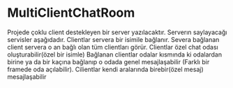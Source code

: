 # MultiClientChatRoom
Projede çoklu client destekleyen bir server yazılacaktır. Serverın saylayacağı servisler aşağıdadır.
 Clientlar servera bir isimile bağlanır.
 Severa bağlanan client servera o an bağlı olan tüm clientları görür.
 Clientlar özel chat odası oluşturabilir(özel bir isimle)
 Bağlanan clientlar odalar kısmında ki odalardan birine ya da bir kaçına bağlanıp o odada genel
mesajlaşabilir (Farklı bir framede oda açılabilir).
 Cilientlar kendi aralarında birebir(özel mesaj) mesajlaşabilir
